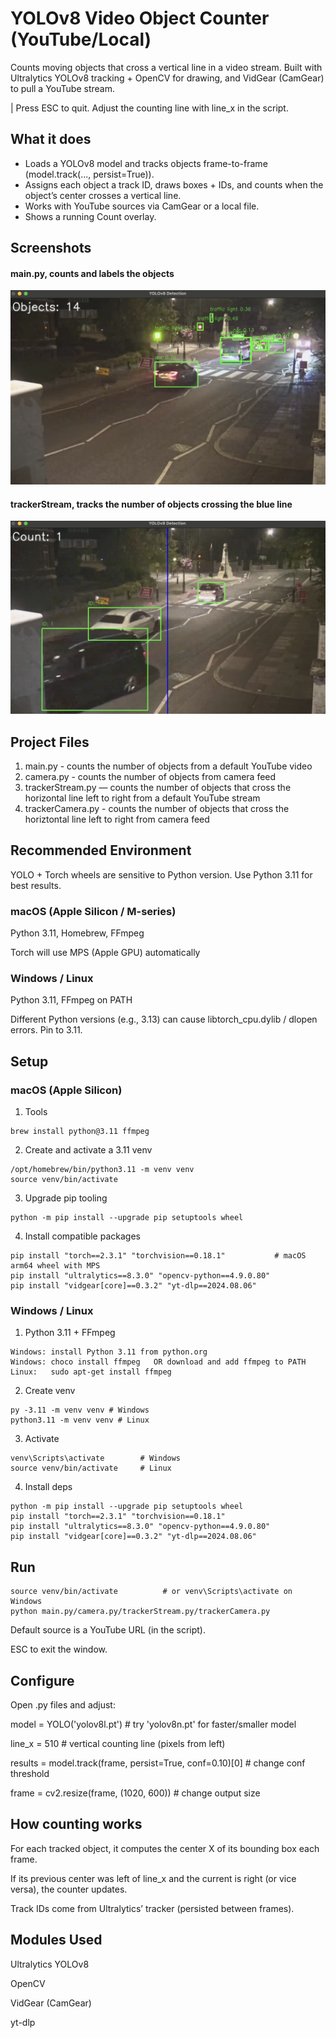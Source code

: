 # YOLOv8 Video Object Counter (YouTube/Local)

Counts moving objects that cross a vertical line in a video stream.
Built with Ultralytics YOLOv8 tracking + OpenCV for drawing, and VidGear (CamGear) to pull a YouTube stream.

|  Press ESC to quit. Adjust the counting line with line_x in the script.

## What it does

- Loads a YOLOv8 model and tracks objects frame-to-frame (model.track(..., persist=True)).
- Assigns each object a track ID, draws boxes + IDs, and counts when the object’s center crosses a vertical line.
- Works with YouTube sources via CamGear or a local file.
- Shows a running Count overlay.

## Screenshots

#### main.py, counts and labels the objects
![general](static/general.png)

#### trackerStream, tracks the number of objects crossing the blue line
![tracker](static/tracker.png)

## Project Files

1. main.py - counts the number of objects from a default YouTube video
2. camera.py - counts the number of objects from camera feed
3. trackerStream.py — counts the number of objects that cross the horizontal line left to right from a default YouTube stream
4. trackerCamera.py - counts the number of objects that cross the horiztontal line left to right from camera feed

## Recommended Environment

YOLO + Torch wheels are sensitive to Python version. Use Python 3.11 for best results.

### macOS (Apple Silicon / M-series)
Python 3.11, Homebrew, FFmpeg

Torch will use MPS (Apple GPU) automatically

### Windows / Linux
Python 3.11, FFmpeg on PATH

Different Python versions (e.g., 3.13) can cause libtorch_cpu.dylib / dlopen errors. Pin to 3.11.

## Setup

### macOS (Apple Silicon)

1) Tools
```
brew install python@3.11 ffmpeg
```

2) Create and activate a 3.11 venv
```
/opt/homebrew/bin/python3.11 -m venv venv
source venv/bin/activate
```

3) Upgrade pip tooling
```
python -m pip install --upgrade pip setuptools wheel
```

4) Install compatible packages
```
pip install "torch==2.3.1" "torchvision==0.18.1"           # macOS arm64 wheel with MPS
pip install "ultralytics==8.3.0" "opencv-python==4.9.0.80"
pip install "vidgear[core]==0.3.2" "yt-dlp==2024.08.06"
```

### Windows / Linux
1) Python 3.11 + FFmpeg
```
Windows: install Python 3.11 from python.org
Windows: choco install ffmpeg   OR download and add ffmpeg to PATH
Linux:   sudo apt-get install ffmpeg
```

2) Create venv
```
py -3.11 -m venv venv # Windows
python3.11 -m venv venv # Linux
```

3) Activate
```
venv\Scripts\activate        # Windows
source venv/bin/activate     # Linux
```

4) Install deps
```
python -m pip install --upgrade pip setuptools wheel
pip install "torch==2.3.1" "torchvision==0.18.1"
pip install "ultralytics==8.3.0" "opencv-python==4.9.0.80"
pip install "vidgear[core]==0.3.2" "yt-dlp==2024.08.06"
```

## Run
```
source venv/bin/activate          # or venv\Scripts\activate on Windows
python main.py/camera.py/trackerStream.py/trackerCamera.py
```

Default source is a YouTube URL (in the script).

ESC to exit the window.

## Configure

Open .py files and adjust:

model = YOLO('yolov8l.pt')     # try 'yolov8n.pt' for faster/smaller model

line_x = 510                   # vertical counting line (pixels from left)

results = model.track(frame, persist=True, conf=0.10)[0]  # change conf threshold

frame = cv2.resize(frame, (1020, 600))  # change output size

## How counting works

For each tracked object, it computes the center X of its bounding box each frame.

If its previous center was left of line_x and the current is right (or vice versa), the counter updates.

Track IDs come from Ultralytics’ tracker (persisted between frames).

## Modules Used

Ultralytics YOLOv8

OpenCV

VidGear (CamGear)

yt-dlp
